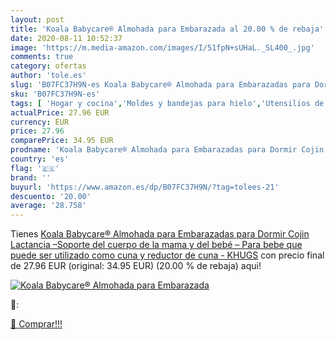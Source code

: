 ```yaml
---
layout: post
title: 'Koala Babycare® Almohada para Embarazada al 20.00 % de rebaja'
date: 2020-08-11 10:52:37
image: 'https://m.media-amazon.com/images/I/51fpN+sUHaL._SL400_.jpg'
comments: true
category: ofertas
author: 'tole.es'
slug: 'B07FC37H9N-es Koala Babycare® Almohada para Embarazadas para Dormir...'
sku: 'B07FC37H9N-es'
tags: [ 'Hogar y cocina','Moldes y bandejas para hielo','Utensilios de bar','Utensilios de cocina','bebe','bebé','lactancia', ]
actualPrice: 27.96 EUR
currency: EUR
price: 27.96
comparePrice: 34.95 EUR
prodname: 'Koala Babycare® Almohada para Embarazadas para Dormir Cojin Lactancia –Soporte del cuerpo de la mama y del bebé – Para bebe que puede ser utilizado como cuna y reductor de cuna - KHUGS'
country: 'es'
flag: '🇪🇸'
brand: ''
buyurl: 'https://www.amazon.es/dp/B07FC37H9N/?tag=tolees-21'
descuento: '20.00'
average: '28.758'
---
```


Tienes [Koala Babycare® Almohada para Embarazadas para Dormir Cojin Lactancia –Soporte del cuerpo de la mama y del bebé – Para bebe que puede ser utilizado como cuna y reductor de cuna - KHUGS](https://www.amazon.es/dp/B07FC37H9N/?tag=tolees-21) con precio final de  27.96 EUR (original: 34.95 EUR) (20.00 %  de rebaja) aqui!

[![Koala Babycare® Almohada para Embarazada](https://m.media-amazon.com/images/I/51fpN+sUHaL._SL400_.jpg)](https://www.amazon.es/dp/B07FC37H9N/?tag=tolees-21)

🔎:


[🛒 Comprar!!!](https://www.amazon.es/dp/B07FC37H9N/?tag=tolees-21)
